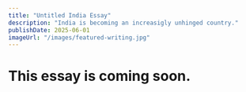```yaml
---
title: "Untitled India Essay"
description: "India is becoming an increasigly unhinged country."
publishDate: 2025-06-01
imageUrl: "/images/featured-writing.jpg"
---
```

# This essay is coming soon.